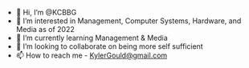 - 👋 Hi, I’m @KCBBG
- 👀 I’m interested in Management, Computer Systems, Hardware, and Media as of 2022
- 🌱 I’m currently learning Management & Media
- 💞️ I’m looking to collaborate on being more self sufficient
- 📫 How to reach me - KylerGould@gmail.com

<!---
KCBBG/KCBBG is a ✨ special ✨ repository because its `README.md` (this file) appears on your GitHub profile.
You can click the Preview link to take a look at your changes.
--->

